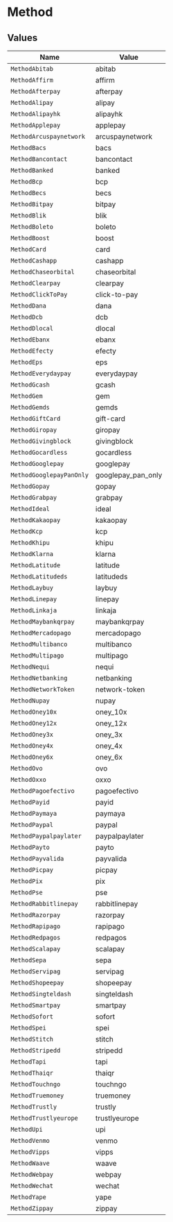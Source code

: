 # Method


## Values

| Name                     | Value                    |
| ------------------------ | ------------------------ |
| `MethodAbitab`           | abitab                   |
| `MethodAffirm`           | affirm                   |
| `MethodAfterpay`         | afterpay                 |
| `MethodAlipay`           | alipay                   |
| `MethodAlipayhk`         | alipayhk                 |
| `MethodApplepay`         | applepay                 |
| `MethodArcuspaynetwork`  | arcuspaynetwork          |
| `MethodBacs`             | bacs                     |
| `MethodBancontact`       | bancontact               |
| `MethodBanked`           | banked                   |
| `MethodBcp`              | bcp                      |
| `MethodBecs`             | becs                     |
| `MethodBitpay`           | bitpay                   |
| `MethodBlik`             | blik                     |
| `MethodBoleto`           | boleto                   |
| `MethodBoost`            | boost                    |
| `MethodCard`             | card                     |
| `MethodCashapp`          | cashapp                  |
| `MethodChaseorbital`     | chaseorbital             |
| `MethodClearpay`         | clearpay                 |
| `MethodClickToPay`       | click-to-pay             |
| `MethodDana`             | dana                     |
| `MethodDcb`              | dcb                      |
| `MethodDlocal`           | dlocal                   |
| `MethodEbanx`            | ebanx                    |
| `MethodEfecty`           | efecty                   |
| `MethodEps`              | eps                      |
| `MethodEverydaypay`      | everydaypay              |
| `MethodGcash`            | gcash                    |
| `MethodGem`              | gem                      |
| `MethodGemds`            | gemds                    |
| `MethodGiftCard`         | gift-card                |
| `MethodGiropay`          | giropay                  |
| `MethodGivingblock`      | givingblock              |
| `MethodGocardless`       | gocardless               |
| `MethodGooglepay`        | googlepay                |
| `MethodGooglepayPanOnly` | googlepay_pan_only       |
| `MethodGopay`            | gopay                    |
| `MethodGrabpay`          | grabpay                  |
| `MethodIdeal`            | ideal                    |
| `MethodKakaopay`         | kakaopay                 |
| `MethodKcp`              | kcp                      |
| `MethodKhipu`            | khipu                    |
| `MethodKlarna`           | klarna                   |
| `MethodLatitude`         | latitude                 |
| `MethodLatitudeds`       | latitudeds               |
| `MethodLaybuy`           | laybuy                   |
| `MethodLinepay`          | linepay                  |
| `MethodLinkaja`          | linkaja                  |
| `MethodMaybankqrpay`     | maybankqrpay             |
| `MethodMercadopago`      | mercadopago              |
| `MethodMultibanco`       | multibanco               |
| `MethodMultipago`        | multipago                |
| `MethodNequi`            | nequi                    |
| `MethodNetbanking`       | netbanking               |
| `MethodNetworkToken`     | network-token            |
| `MethodNupay`            | nupay                    |
| `MethodOney10x`          | oney_10x                 |
| `MethodOney12x`          | oney_12x                 |
| `MethodOney3x`           | oney_3x                  |
| `MethodOney4x`           | oney_4x                  |
| `MethodOney6x`           | oney_6x                  |
| `MethodOvo`              | ovo                      |
| `MethodOxxo`             | oxxo                     |
| `MethodPagoefectivo`     | pagoefectivo             |
| `MethodPayid`            | payid                    |
| `MethodPaymaya`          | paymaya                  |
| `MethodPaypal`           | paypal                   |
| `MethodPaypalpaylater`   | paypalpaylater           |
| `MethodPayto`            | payto                    |
| `MethodPayvalida`        | payvalida                |
| `MethodPicpay`           | picpay                   |
| `MethodPix`              | pix                      |
| `MethodPse`              | pse                      |
| `MethodRabbitlinepay`    | rabbitlinepay            |
| `MethodRazorpay`         | razorpay                 |
| `MethodRapipago`         | rapipago                 |
| `MethodRedpagos`         | redpagos                 |
| `MethodScalapay`         | scalapay                 |
| `MethodSepa`             | sepa                     |
| `MethodServipag`         | servipag                 |
| `MethodShopeepay`        | shopeepay                |
| `MethodSingteldash`      | singteldash              |
| `MethodSmartpay`         | smartpay                 |
| `MethodSofort`           | sofort                   |
| `MethodSpei`             | spei                     |
| `MethodStitch`           | stitch                   |
| `MethodStripedd`         | stripedd                 |
| `MethodTapi`             | tapi                     |
| `MethodThaiqr`           | thaiqr                   |
| `MethodTouchngo`         | touchngo                 |
| `MethodTruemoney`        | truemoney                |
| `MethodTrustly`          | trustly                  |
| `MethodTrustlyeurope`    | trustlyeurope            |
| `MethodUpi`              | upi                      |
| `MethodVenmo`            | venmo                    |
| `MethodVipps`            | vipps                    |
| `MethodWaave`            | waave                    |
| `MethodWebpay`           | webpay                   |
| `MethodWechat`           | wechat                   |
| `MethodYape`             | yape                     |
| `MethodZippay`           | zippay                   |
